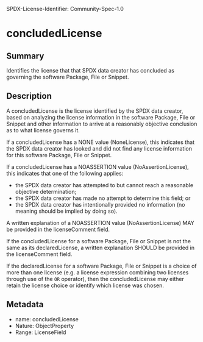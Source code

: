 SPDX-License-Identifier: Community-Spec-1.0

# concludedLicense

## Summary

Identifies the license that that SPDX data creator has concluded as governing
the software Package, File or Snippet.

## Description

A concludedLicense is the license identified by the SPDX data creator,
based on analyzing the license information in the software Package, File
or Snippet and other information to arrive at a reasonably objective
conclusion as to what license governs it.

If a concludedLicense has a NONE value (NoneLicense), this indicates that the
SPDX data creator has looked and did not find any license information for this
software Package, File or Snippet.

If a concludedLicense has a NOASSERTION value (NoAssertionLicense), this
indicates that one of the following applies:
* the SPDX data creator has attempted to but cannot reach a reasonable
  objective determination;
* the SPDX data creator has made no attempt to determine this field; or
* the SPDX data creator has intentionally provided no information (no
  meaning should be implied by doing so).

A written explanation of a NOASSERTION value (NoAssertionLicense) MAY be
provided in the licenseComment field.

If the concludedLicense for a software Package, File or Snippet is not the
same as its declaredLicense, a written explanation SHOULD be provided in
the licenseComment field.

If the declaredLicense for a software Package, File or Snippet is a choice
of more than one license (e.g. a license expression combining two licenses
through use of the `OR` operator), then the concludedLicense may either
retain the license choice or identify which license was chosen.

## Metadata

- name: concludedLicense
- Nature: ObjectProperty
- Range: LicenseField
